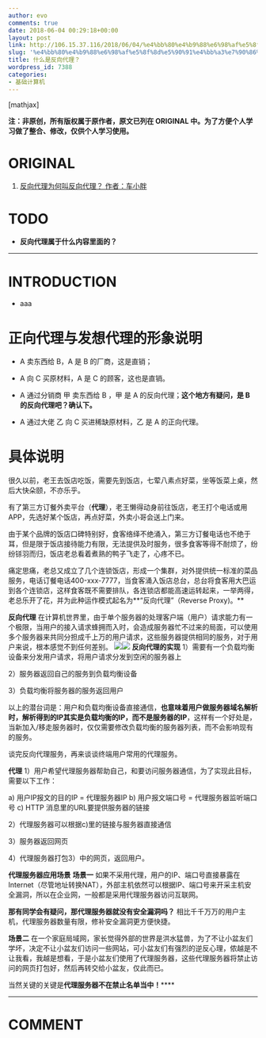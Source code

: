 ```yaml
---
author: evo
comments: true
date: 2018-06-04 00:29:18+00:00
layout: post
link: http://106.15.37.116/2018/06/04/%e4%bb%80%e4%b9%88%e6%98%af%e5%8f%8d%e5%90%91%e4%bb%a3%e7%90%86%ef%bc%9f/
slug: '%e4%bb%80%e4%b9%88%e6%98%af%e5%8f%8d%e5%90%91%e4%bb%a3%e7%90%86%ef%bc%9f'
title: 什么是反向代理？
wordpress_id: 7388
categories:
- 基础计算机
---
```


<!-- more -->

[mathjax]

**注：非原创，所有版权属于原作者，原文已列在 ORIGINAL 中。为了方便个人学习做了整合、修改，仅供个人学习使用。**


# ORIGINAL





 	
  1. [反向代理为何叫反向代理？ 作者：车小胖](https://www.zhihu.com/question/24723688/answer/160252724)




# TODO





 	
  * **反向代理属于什么内容里面的？**





* * *





# INTRODUCTION





 	
  * aaa





# 正向代理与发想代理的形象说明





 	
  * A 卖东西给 B，A 是 B 的厂商，这是直销；

 	
  * A 向 C 买原材料，A 是 C 的顾客，这也是直销。

 	
  * A 通过分销商 甲 卖东西给 B ，甲 是 A 的反向代理；**这个地方有疑问，是 B 的反向代理吧？确认下。**

 	
  * A 通过大佬 乙 向 C 买进稀缺原材料，乙 是 A 的正向代理。




# 具体说明









很久以前，老王去饭店吃饭，需要先到饭店，七荤八素点好菜，坐等饭菜上桌，然后大快朵颐，不亦乐乎。

有了第三方订餐外卖平台（**代理**），老王懒得动身前往饭店，老王打个电话或用APP，先选好某个饭店，再点好菜，外卖小哥会送上门来。

由于某个品牌的饭店口碑特别好，食客络绎不绝涌入，第三方订餐电话也不绝于耳，但是限于饭店接待能力有限，无法提供及时服务，很多食客等得不耐烦了，纷纷铩羽而归，饭店老总看着煮熟的鸭子飞走了，心疼不已。

痛定思痛，老总又成立了几个连锁饭店，形成一个集群，对外提供统一标准的菜品服务，电话订餐电话400-xxx-7777，当食客涌入饭店总台，总台将食客用大巴运到各个连锁店，这样食客既不需要排队，各连锁店都能高速运转起来，一举两得，老总乐开了花，并为此种运作模式起名为**“反向代理”（Reverse Proxy)。**

**反向代理**
在计算机世界里，由于单个服务器的处理客户端（用户）请求能力有一个极限，当用户的接入请求蜂拥而入时，会造成服务器忙不过来的局面，可以使用多个服务器来共同分担成千上万的用户请求，这些服务器提供相同的服务，对于用户来说，根本感觉不到任何差别。
![](https://pic2.zhimg.com/50/v2-3b4274d49d3babd1cc2ba521b72892aa_hd.jpg)![](https://pic2.zhimg.com/80/v2-3b4274d49d3babd1cc2ba521b72892aa_hd.jpg)
**反向代理的实现**
1）需要有一个负载均衡设备来分发用户请求，将用户请求分发到空闲的服务器上

2）服务器返回自己的服务到负载均衡设备

3）负载均衡将服务器的服务返回用户

以上的潜台词是：用户和负载均衡设备直接通信，**也意味着用户做服务器域名解析时，解析得到的IP其实是负载均衡的IP，而不是服务器的IP**，这样有一个好处是，当新加入/移走服务器时，仅仅需要修改负载均衡的服务器列表，而不会影响现有的服务。

谈完反向代理服务，再来谈谈终端用户常用的代理服务。

**代理**
1）用户希望代理服务器帮助自己，和要访问服务器通信，为了实现此目标，需要以下工作：

a) 用户IP报文的目的IP = 代理服务器IP
b) 用户报文端口号 = 代理服务器监听端口号
c) HTTP 消息里的URL要提供服务器的链接

2）代理服务器可以根据c)里的链接与服务器直接通信

3）服务器返回网页

4）代理服务器打包3）中的网页，返回用户。

**代理服务器应用场景**
**场景一**
如果不采用代理，用户的IP、端口号直接暴露在Internet（尽管地址转换NAT），外部主机依然可以根据IP、端口号来开采主机安全漏洞，所以在企业网，一般都是采用代理服务器访问互联网。

**那有同学会有疑问，那代理服务器就没有安全漏洞吗？**
相比千千万万的用户主机，代理服务器数量有限，修补安全漏洞更方便快捷。

**场景二**
在一个家庭局域网，家长觉得外部的世界是洪水猛兽，为了不让小盆友们学坏，决定不让小盆友们访问一些网站，可小盆友们有强烈的逆反心理，侬越是不让我看，我越是想看，于是小盆友们使用了代理服务器，这些代理服务器将禁止访问的网页打包好，然后再转交给小盆友，仅此而已。

当然关键的关键是**代理服务器不在禁止名单当中！******























* * *





# COMMENT



